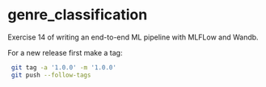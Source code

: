 # genre_classification
Exercise 14 of writing an end-to-end ML pipeline with MLFLow and Wandb.

For a new release first make a tag:
```bash
 git tag -a '1.0.0' -m '1.0.0'
 git push --follow-tags
```
